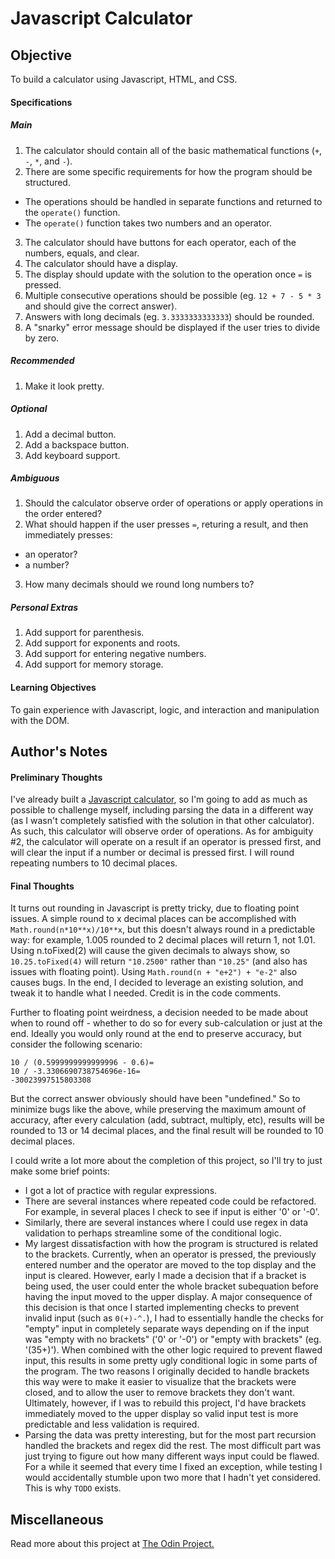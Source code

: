 # Javascript Calculator

## Objective

To build a calculator using Javascript, HTML, and CSS.

#### Specifications

##### Main

1. The calculator should contain all of the basic mathematical functions (`+`, `-`, `*`, and `-`).
2. There are some specific requirements for how the program should be structured.
  * The operations should be handled in separate functions and returned to the `operate()` function.
  * The `operate()` function takes two numbers and an operator.
3. The calculator should have buttons for each operator, each of the numbers, equals, and clear.
4. The calculator should have a display.
5. The display should update with the solution to the operation once `=` is pressed.
6. Multiple consecutive operations should be possible (eg. `12 + 7 - 5 * 3` and should give the correct answer).
7. Answers with long decimals (eg. `3.3333333333333`) should be rounded.
8. A "snarky" error message should be displayed if the user tries to divide by zero.

##### Recommended

1. Make it look pretty.

##### Optional

1. Add a decimal button.
2. Add a backspace button.
3. Add keyboard support.

##### Ambiguous

1. Should the calculator observe order of operations or apply operations in the order entered?
2. What should happen if the user presses `=`, returing a result, and then immediately presses:
  * an operator?
  * a number?
3. How many decimals should we round long numbers to?

##### Personal Extras

1. Add support for parenthesis.
2. Add support for exponents and roots.
3. Add support for entering negative numbers.
4. Add support for memory storage.

#### Learning Objectives

To gain experience with Javascript, logic, and interaction and manipulation with the DOM.

## Author's Notes

#### Preliminary Thoughts

I've already built a [Javascript calculator](https://codepen.io/CTKShadow/pen/LBeGjL), so I'm going to add as much as possible to challenge myself, including parsing the data in a different way (as I wasn't completely satisfied with the solution in that other calculator). As such, this calculator will observe order of operations. As for ambiguity \#2, the calculator will operate on a result if an operator is pressed first, and will clear the input if a number or decimal is pressed first. I will round repeating numbers to 10 decimal places.

#### Final Thoughts

It turns out rounding in Javascript is pretty tricky, due to floating point issues. A simple round to x decimal places can be accomplished with `Math.round(n*10**x)/10**x`, but this doesn't always round in a predictable way: for example, 1.005 rounded to 2 decimal places will return 1, not 1.01. Using n.toFixed(2) will cause the given decimals to always show, so `10.25.toFixed(4)` will return `"10.2500"` rather than `"10.25"` (and also has issues with floating point). Using `Math.round(n + "e+2") + "e-2"` also causes bugs. In the end, I decided to leverage an existing solution, and tweak it to handle what I needed. Credit is in the code comments.

Further to floating point weirdness, a decision needed to be made about when to round off - whether to do so for every sub-calculation or just at the end. Ideally you would only round at the end to preserve accuracy, but consider the following scenario:

```10 / ((5-4.4)-0.6)=
10 / (0.5999999999999996 - 0.6)=
10 / -3.3306690738754696e-16=
-30023997515803308
```

But the correct answer obviously should have been "undefined." So to minimize bugs like the above, while preserving the maximum amount of accuracy, after every calculation (add, subtract, multiply, etc), results will be rounded to 13 or 14 decimal places, and the final result will be rounded to 10 decimal places.

I could write a lot more about the completion of this project, so I'll try to just make some brief points:
* I got a lot of practice with regular expressions.
* There are several instances where repeated code could be refactored. For example, in several places I check to see if input is either '0' or '-0'.
* Similarly, there are several instances where I could use regex in data validation to perhaps streamline some of the conditional logic.
* My largest dissatisfaction with how the program is structured is related to the brackets. Currently, when an operator is pressed, the previously entered number and the operator are moved to the top display and the input is cleared. However, early I made a decision that if a bracket is being used, the user could enter the whole bracket subequation before having the input moved to the upper display. A major consequence of this decision is that once I started implementing checks to prevent invalid input (such as `0(+)-^.`), I had to essentially handle the checks for "empty" input in completely separate ways depending on if the input was "empty with no brackets" ('0' or '-0') or "empty with brackets" (eg. '(35+)'). When combined with the other logic required to prevent flawed input, this results in some pretty ugly conditional logic in some parts of the program. The two reasons I originally decided to handle brackets this way were to make it easier to visualize that the brackets were closed, and to allow the user to remove brackets they don't want. Ultimately, however, if I was to rebuild this project, I'd have brackets immediately moved to the upper display so valid input test is more predictable and less validation is required.
* Parsing the data was pretty interesting, but for the most part recursion handled the brackets and regex did the rest. The most difficult part was just trying to figure out how many different ways input could be flawed. For a while it seemed that every time I fixed an exception, while testing I would accidentally stumble upon two more that I hadn't yet considered. This is why `TODO` exists.

## Miscellaneous

Read more about this project at [The Odin Project.](https://www.theodinproject.com/courses/web-development-101/lessons/calculator)
